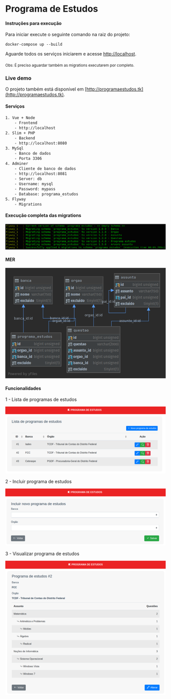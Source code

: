 # Programa de Estudos

#### Instruções para execução
Para iniciar execute o seguinte comando na raiz do projeto:

```
docker-compose up --build
```

Aguarde todos os serviços iniciarem  e acesse [http://localhost](http://localhost).

<sub>Obs: É preciso aguardar também as migrations executarem por completo.</sub>

### Live demo

O projeto também está disponível em [http://programaestudos.tk](http://programaestudos.tk).

#### Serviços

```
1. Vue + Node
    - Frontend
    - http://localhost
2. Slim + PHP
    - Backend
    - http://localhost:8080
3. MySql
    - Banco de dados
    - Porta 3306
4. Adminer
    - Cliente de banco de dados
    - http://localhost:8081
    - Server: db
    - Username: mysql
    - Password: mypass
    - Database: programa_estudos
5. Flyway
    - Migrations
```

#### Execução completa das migrations
![Execução completa das migrations](https://raw.githubusercontent.com/jcavalin/programa-estudos/master/assets/migrations.png "Execução completa das migrations")

#### MER
![MER](https://raw.githubusercontent.com/jcavalin/programa-estudos/master/assets/mer.png "MER")

#### Funcionalidades

1 - Lista de programas de estudos

![Lista de programas de estudos](https://raw.githubusercontent.com/jcavalin/programa-estudos/master/assets/1-lista-programa-estudos.png "Lista de programas de estudos")


2 - Incluir programa de estudos

![Incluir programa de estudos](https://raw.githubusercontent.com/jcavalin/programa-estudos/master/assets/2-incluir-programa-estudos.png "Incluir programa de estudos")


3 - Visualizar programa de estudos

![Visualizar programa de estudos](https://raw.githubusercontent.com/jcavalin/programa-estudos/master/assets/3-visualizar-programa-estudos.png "Visualizar programa de estudos")
